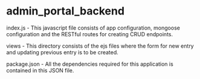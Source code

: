 # admin_portal_backend
index.js - This javascript file consists of app configuration, mongoose configuration and the RESTful routes for creating CRUD endpoints.


views - This directory consists of the ejs files where the form for new entry and updating previous entry is to be created.


package.json - All the dependencies required for this application is contained in this JSON file.
